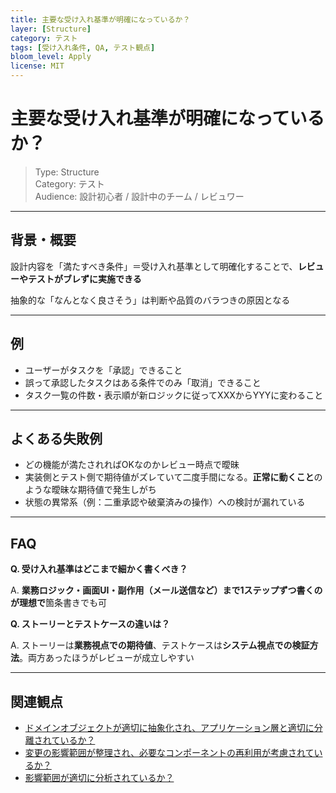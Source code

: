 ```yaml
---
title: 主要な受け入れ基準が明確になっているか？
layer: [Structure]
category: テスト
tags: [受け入れ条件, QA, テスト観点]
bloom_level: Apply
license: MIT
---
```


# 主要な受け入れ基準が明確になっているか？

> Type: Structure  
> Category: テスト  
> Audience: 設計初心者 / 設計中のチーム / レビュワー

---

## 背景・概要

設計内容を「満たすべき条件」＝受け入れ基準として明確化することで、**レビューやテストがブレずに実施できる**

抽象的な「なんとなく良さそう」は判断や品質のバラつきの原因となる

---

## 例

- ユーザーがタスクを「承認」できること
- 誤って承認したタスクはある条件でのみ「取消」できること
- タスク一覧の件数・表示順が新ロジックに従ってXXXからYYYに変わること

---

## よくある失敗例

- どの機能が満たされればOKなのかレビュー時点で曖昧
- 実装側とテスト側で期待値がズレていて二度手間になる。**正常に動くこと**のような曖昧な期待値で発生しがち
- 状態の異常系（例：二重承認や破棄済みの操作）への検討が漏れている

---

## FAQ

**Q. 受け入れ基準はどこまで細かく書くべき？**

A. **業務ロジック・画面UI・副作用（メール送信など）まで1ステップずつ書くのが理想で**箇条書きでも可

**Q. ストーリーとテストケースの違いは？**

A. ストーリーは**業務視点での期待値**、テストケースは**システム視点での検証方法**。両方あったほうがレビューが成立しやすい

---

## 関連観点

- [ドメインオブジェクトが適切に抽象化され、アプリケーション層と適切に分離されているか？](https://zenn.dev/kanaria007/articles/2454bcc637fa86)
- [変更の影響範囲が整理され、必要なコンポーネントの再利用が考慮されているか？](https://zenn.dev/kanaria007/articles/95f9d91567a9ee)
- [影響範囲が適切に分析されているか？](https://zenn.dev/kanaria007/articles/889dbfe28a793e)
